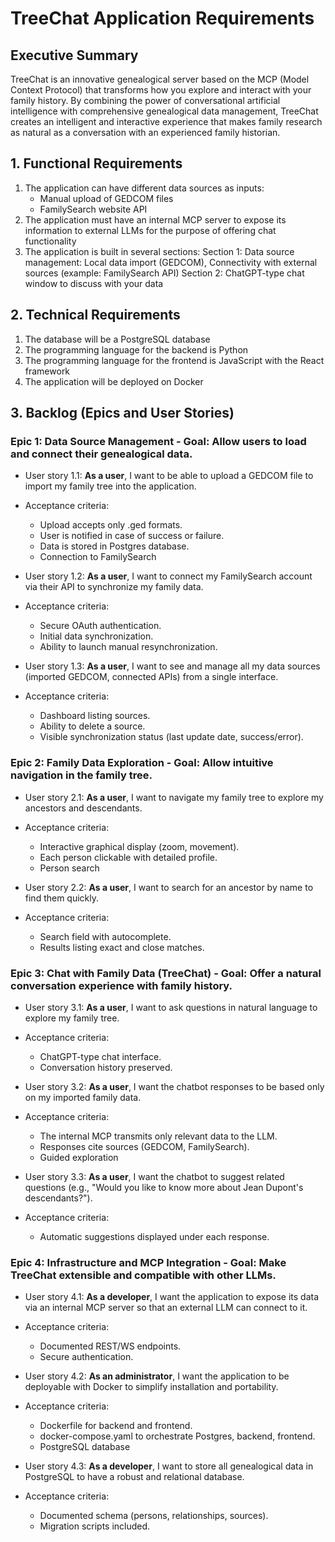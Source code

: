 # TreeChat Application Requirements

## Executive Summary
TreeChat is an innovative genealogical server based on the MCP (Model Context Protocol) that transforms how you explore and interact with your family history. By combining the power of conversational artificial intelligence with comprehensive genealogical data management, TreeChat creates an intelligent and interactive experience that makes family research as natural as a conversation with an experienced family historian.

## 1. Functional Requirements

1. The application can have different data sources as inputs:
    - Manual upload of GEDCOM files
    - FamilySearch website API
2. The application must have an internal MCP server to expose its information to external LLMs for the purpose of offering chat functionality
3. The application is built in several sections:
    Section 1: Data source management: Local data import (GEDCOM), Connectivity with external sources (example: FamilySearch API)
    Section 2: ChatGPT-type chat window to discuss with your data

## 2. Technical Requirements

1. The database will be a PostgreSQL database
2. The programming language for the backend is Python
3. The programming language for the frontend is JavaScript with the React framework
4. The application will be deployed on Docker

## 3. Backlog (Epics and User Stories)

### Epic 1: Data Source Management - Goal: Allow users to load and connect their genealogical data.
- User story 1.1: **As a user**, I want to be able to upload a GEDCOM file to import my family tree into the application.
- Acceptance criteria:
    - Upload accepts only .ged formats.
    - User is notified in case of success or failure.
    - Data is stored in Postgres database.
    - Connection to FamilySearch

- User story 1.2: **As a user**, I want to connect my FamilySearch account via their API to synchronize my family data.
- Acceptance criteria:
    - Secure OAuth authentication.
    - Initial data synchronization.
    - Ability to launch manual resynchronization.

- User story 1.3: **As a user**, I want to see and manage all my data sources (imported GEDCOM, connected APIs) from a single interface.
- Acceptance criteria:
    - Dashboard listing sources.
    - Ability to delete a source.
    - Visible synchronization status (last update date, success/error).

### Epic 2: Family Data Exploration - Goal: Allow intuitive navigation in the family tree.
- User story 2.1: **As a user**, I want to navigate my family tree to explore my ancestors and descendants.
- Acceptance criteria:
    - Interactive graphical display (zoom, movement).
    - Each person clickable with detailed profile.
    - Person search

- User story 2.2: **As a user**, I want to search for an ancestor by name to find them quickly.
- Acceptance criteria:
    - Search field with autocomplete.
    - Results listing exact and close matches.

### Epic 3: Chat with Family Data (TreeChat) - Goal: Offer a natural conversation experience with family history.
- User story 3.1: **As a user**, I want to ask questions in natural language to explore my family tree.
- Acceptance criteria:
    - ChatGPT-type chat interface.
    - Conversation history preserved.

- User story 3.2: **As a user**, I want the chatbot responses to be based only on my imported family data.
- Acceptance criteria:
    - The internal MCP transmits only relevant data to the LLM.
    - Responses cite sources (GEDCOM, FamilySearch).
    - Guided exploration

- User story 3.3: **As a user**, I want the chatbot to suggest related questions (e.g., "Would you like to know more about Jean Dupont's descendants?").
- Acceptance criteria:
    - Automatic suggestions displayed under each response.

### Epic 4: Infrastructure and MCP Integration - Goal: Make TreeChat extensible and compatible with other LLMs.
- User story 4.1: **As a developer**, I want the application to expose its data via an internal MCP server so that an external LLM can connect to it.
- Acceptance criteria:
    - Documented REST/WS endpoints.
    - Secure authentication.

- User story 4.2: **As an administrator**, I want the application to be deployable with Docker to simplify installation and portability.
- Acceptance criteria:
    - Dockerfile for backend and frontend.
    - docker-compose.yaml to orchestrate Postgres, backend, frontend.
    - PostgreSQL database

- User story 4.3: **As a developer**, I want to store all genealogical data in PostgreSQL to have a robust and relational database.
- Acceptance criteria:
    - Documented schema (persons, relationships, sources).
    - Migration scripts included.